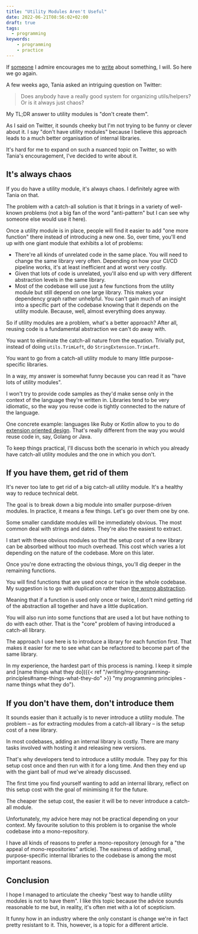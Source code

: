 ```yaml
---
title: "Utility Modules Aren't Useful"
date: 2022-06-21T08:56:02+02:00
draft: true
tags:
  - programming
keywords:
    - programming
    - practice
---
```


If [someone](https://twitter.com/taniarascia) I admire encourages me to
[write](https://twitter.com/taniarascia/status/1522337429881081856) about
something, I will. So here we go again.

A few weeks ago, Tania asked an intriguing question on Twitter:

> Does anybody have a really good system for organizing utils/helpers? Or is it
> always just chaos?

My TL;DR answer to utility modules is "don't create them".

As I said on Twitter, it sounds cheeky but I'm not trying to be funny or clever
about it. I say "don't have utility modules" because I believe this approach
leads to a much better organisation of internal libraries.

It's hard for me to expand on such a nuanced topic on Twitter, so with Tania's
encouragement, I've decided to write about it.

## It's always chaos

If you do have a utility module, it's always chaos. I definitely agree with
Tania on that.

The problem with a catch-all solution is that it brings in a variety of
well-known problems (not a big fan of the word "anti-pattern" but I can see why
someone else would use it here).

Once a utility module is in place, people will find it easier to add "one more
function" there instead of introducing a new one. So, over time, you'll end up
with one giant module that exhibits a lot of problems:

- There're all kinds of unrelated code in the same place. You will need to
  change the same library very often. Depending on how your CI/CD pipeline
  works, it's at least inefficient and at worst very costly.
- Given that lots of code is unrelated, you'll also end up with very different
  abstraction levels in the same library.
- Most of the codebase will use just a few functions from the utility module but
  still depend on one large library. This makes your dependency graph rather
  unhelpful. You can't gain much of an insight into a specific part of the
  codebase knowing that it depends on the utility module. Because, well, almost
  everything does anyway.

So if utility modules are a problem, what's a better approach? After all,
reusing code is a fundamental abstraction we can't do away with.

You want to eliminate the catch-all nature from the equation. Trivially put,
instead of doing `utils.TrimLeft`, do `StringExtension.TrimLeft`.

You want to go from a catch-all utility module to many little purpose-specific
libraries.

In a way, my answer is somewhat funny because you can read it as "have lots of
utility modules".

I won't try to provide code samples as they'd make sense only in the context of
the language they're written in. Libraries tend to be very idiomatic, so the way
you reuse code is tightly connected to the nature of the language.

One concrete example: languages like Ruby or Kotlin allow to you to do
[extension oriented
design](https://elizarov.medium.com/extension-oriented-design-13f4f27deaee).
That's really different from the way you would reuse code in, say, Golang or
Java.

To keep things practical, I'll discuss both the scenario in which you already
have catch-all utility modules and the one in which you don't.

## If you have them, get rid of them

It's never too late to get rid of a big catch-all utility module. It's a healthy
way to reduce technical debt.

The goal is to break down a big module into smaller purpose-driven modules. In
practice, it means a few things. Let's go over them one by one.

Some smaller candidate modules will be immediately obvious. The most common deal
with strings and dates. They're also the easiest to extract.

I start with these obvious modules so that the setup cost of a new library can
be absorbed without too much overhead. This cost which varies a lot depending on
the nature of the codebase. More on this later.

Once you're done extracting the obvious things, you'll dig deeper in the
remaining functions.

You will find functions that are used once or twice in the whole codebase. My
suggestion is to go with duplication rather than [the wrong
abstraction](https://sandimetz.com/blog/2016/1/20/the-wrong-abstraction).

Meaning that if a function is used only once or twice, I don't mind getting rid
of the abstraction all together and have a little duplication.

You will also run into some functions that are used a lot but have nothing to do
with each other. That is the "core" problem of having introduced a catch-all
library.

The approach I use here is to introduce a library for each function first. That
makes it easier for me to see what can be refactored to become part of the same
library.

In my experience, the hardest part of this process is naming. I keep it simple
and [name things what they do]({{< ref
"/writing/my-programming-principles#name-things-what-they-do" >}} "my
programming principles - name things what they do").

## If you don't have them, don't introduce them

It sounds easier than it actually is to never introduce a utility module. The
problem – as for extracting modules from a catch-all library – is the setup cost
of a new library.

In most codebases, adding an internal library is costly. There are many tasks
involved with hosting it and releasing new versions.

That's why developers tend to introduce a utility module. They pay for this
setup cost once and then run with it for a long time. And then they end up with
the giant ball of mud we've already discussed.

The first time you find yourself wanting to add an internal library, reflect on
this setup cost with the goal of minimising it for the future.

The cheaper the setup cost, the easier it will be to never introduce a catch-all
module.

Unfortunately, my advice here may not be practical depending on your context. My
favourite solution to this problem is to organise the whole codebase into a
mono-repository.

I have all kinds of reasons to prefer a mono-repository (enough for a "the
appeal of mono-repositories" article). The easiness of adding small,
purpose-specific internal libraries to the codebase is among the most important
reasons.

## Conclusion

I hope I managed to articulate the cheeky "best way to handle utility modules is
not to have them". I like this topic because the advice sounds reasonable to me
but, in reality, it's often met with a lot of scepticism.

It funny how in an industry where the only constant is change we're in fact
pretty resistant to it. This, however, is a topic for a different article.
